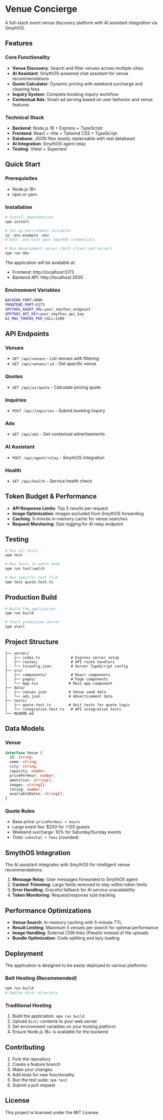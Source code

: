 # Venue Concierge

A full-stack event venue discovery platform with AI assistant integration via SmythOS.

## Features

### Core Functionality
- **Venue Discovery**: Search and filter venues across multiple cities
- **AI Assistant**: SmythOS-powered chat assistant for venue recommendations
- **Quote Calculator**: Dynamic pricing with weekend surcharge and cleaning fees
- **Inquiry System**: Complete booking inquiry workflow
- **Contextual Ads**: Smart ad serving based on user behavior and venue features

### Technical Stack
- **Backend**: Node.js 18 + Express + TypeScript
- **Frontend**: React + Vite + Tailwind CSS + TypeScript
- **Database**: JSON files (easily replaceable with real database)
- **AI Integration**: SmythOS agent relay
- **Testing**: Vitest + Supertest

## Quick Start

### Prerequisites
- Node.js 18+
- npm or yarn

### Installation

```bash
# Install dependencies
npm install

# Set up environment variables
cp .env.example .env
# Edit .env with your SmythOS credentials

# Run development server (both client and server)
npm run dev
```

The application will be available at:
- Frontend: http://localhost:5173
- Backend API: http://localhost:3000

### Environment Variables

```bash
BACKEND_PORT=3000
FRONTEND_PORT=5173
SMYTHOS_AGENT_URL=your_smythos_endpoint
SMYTHOS_API_KEY=your_smythos_api_key
AI_MAX_TOKENS_PER_CALL=1200
```

## API Endpoints

### Venues
- `GET /api/venues` - List venues with filtering
- `GET /api/venues/:id` - Get specific venue

### Quotes
- `GET /api/ai/quote` - Calculate pricing quote

### Inquiries
- `POST /api/inquiries` - Submit booking inquiry

### Ads
- `GET /api/ads` - Get contextual advertisements

### AI Assistant
- `POST /api/agent/relay` - SmythOS integration

### Health
- `GET /api/health` - Service health check

## Token Budget & Performance

- **API Response Limits**: Top 5 results per request
- **Image Optimization**: Images excluded from SmythOS forwarding
- **Caching**: 5-minute in-memory cache for venue searches
- **Request Monitoring**: Size logging for AI relay endpoint

## Testing

```bash
# Run all tests
npm test

# Run tests in watch mode
npm run test:watch

# Run specific test file
npm test quote.test.ts
```

## Production Build

```bash
# Build the application
npm run build

# Start production server
npm start
```

## Project Structure

```
├── server/
│   ├── index.ts              # Express server setup
│   ├── routes/               # API route handlers
│   └── tsconfig.json         # Server TypeScript config
├── src/
│   ├── components/           # React components
│   ├── pages/                # Page components
│   └── App.tsx              # Main app component
├── data/
│   ├── venues.json          # Venue seed data
│   └── ads.json             # Advertisement data
├── tests/
│   ├── quote.test.ts        # Unit tests for quote logic
│   └── integration.test.ts   # API integration tests
└── README.md
```

## Data Models

### Venue
```typescript
interface Venue {
  id: string;
  name: string;
  city: string;
  capacity: number;
  pricePerHour: number;
  amenities: string[];
  images: string[];
  rating: number;
  availableDates: string[];
}
```

### Quote Rules
- Base price: `pricePerHour × hours`
- Large event fee: $200 for >120 guests
- Weekend surcharge: 10% for Saturday/Sunday events
- Total: `subtotal + fees` (rounded)

## SmythOS Integration

The AI assistant integrates with SmythOS for intelligent venue recommendations:

1. **Message Relay**: User messages forwarded to SmythOS agent
2. **Context Trimming**: Large fields removed to stay within token limits
3. **Error Handling**: Graceful fallback for AI service unavailability
4. **Token Monitoring**: Request/response size tracking

## Performance Optimizations

- **Venue Search**: In-memory caching with 5-minute TTL
- **Result Limiting**: Maximum 5 venues per search for optimal performance
- **Image Handling**: External CDN links (Pexels) instead of file uploads
- **Bundle Optimization**: Code splitting and lazy loading

## Deployment

The application is designed to be easily deployed to various platforms:

### Bolt Hosting (Recommended)
```bash
npm run build
# Deploy dist/ directory
```

### Traditional Hosting
1. Build the application: `npm run build`
2. Upload `dist/` contents to your web server
3. Set environment variables on your hosting platform
4. Ensure Node.js 18+ is available for the backend

## Contributing

1. Fork the repository
2. Create a feature branch
3. Make your changes
4. Add tests for new functionality
5. Run the test suite: `npm test`
6. Submit a pull request

## License

This project is licensed under the MIT License.